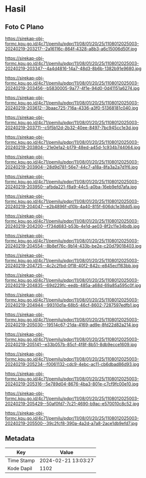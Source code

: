 # Hasil

## Foto C Plano

https://sirekap-obj-formc.kpu.go.id/4c71/pemilu/pdpr/11/08/01/20/25/1108012025003-20240219-203217--2a16116c-864f-4328-a8b3-a6c15006d50f.jpg

https://sirekap-obj-formc.kpu.go.id/4c71/pemilu/pdpr/11/08/01/20/25/1108012025003-20240219-203347--4a4d4816-14a7-48d3-8b6b-1382b91e9680.jpg

https://sirekap-obj-formc.kpu.go.id/4c71/pemilu/pdpr/11/08/01/20/25/1108012025003-20240219-203456--b5830005-9a77-4f1e-94d0-0d41151a6274.jpg

https://sirekap-obj-formc.kpu.go.id/4c71/pemilu/pdpr/11/08/01/20/25/1108012025003-20240219-203612--3baac725-716a-4336-a3f0-51368181c040.jpg

https://sirekap-obj-formc.kpu.go.id/4c71/pemilu/pdpr/11/08/01/20/25/1108012025003-20240219-203711--c5f5b12d-2b32-40ee-8497-7bc945cc1e3d.jpg

https://sirekap-obj-formc.kpu.go.id/4c71/pemilu/pdpr/11/08/01/20/25/1108012025003-20240219-203804--21e0e1a2-b179-48ed-a45d-1c934b744064.jpg

https://sirekap-obj-formc.kpu.go.id/4c71/pemilu/pdpr/11/08/01/20/25/1108012025003-20240219-203904--28d9d781-56e7-44c7-a18a-8fa3a2a7d1f6.jpg

https://sirekap-obj-formc.kpu.go.id/4c71/pemilu/pdpr/11/08/01/20/25/1108012025003-20240219-203950--afbda221-f8a9-44c5-a0ba-16eb9efd7afa.jpg

https://sirekap-obj-formc.kpu.go.id/4c71/pemilu/pdpr/11/08/01/20/25/1108012025003-20240219-204047--e2b4896f-d10b-4a40-815f-606dc1e38dd5.jpg

https://sirekap-obj-formc.kpu.go.id/4c71/pemilu/pdpr/11/08/01/20/25/1108012025003-20240219-204200--f734d683-b53b-4e1d-ae03-8f2c11e34bdb.jpg

https://sirekap-obj-formc.kpu.go.id/4c71/pemilu/pdpr/11/08/01/20/25/1108012025003-20240219-204554--8b8ef76c-9b14-433b-be2e-c20d79018403.jpg

https://sirekap-obj-formc.kpu.go.id/4c71/pemilu/pdpr/11/08/01/20/25/1108012025003-20240219-204725--4c2c2fbd-0f18-40f2-842c-e845ecf163bb.jpg

https://sirekap-obj-formc.kpu.go.id/4c71/pemilu/pdpr/11/08/01/20/25/1108012025003-20240219-204835--69d229fc-eedb-485a-a68d-69a85a595c0f.jpg

https://sirekap-obj-formc.kpu.go.id/4c71/pemilu/pdpr/11/08/01/20/25/1108012025003-20240219-204944--99310d1a-68b5-46cf-8602-7287597edfb1.jpg

https://sirekap-obj-formc.kpu.go.id/4c71/pemilu/pdpr/11/08/01/20/25/1108012025003-20240219-205030--19514c67-21da-4169-ad9e-8fd22d82a214.jpg

https://sirekap-obj-formc.kpu.go.id/4c71/pemilu/pdpr/11/08/01/20/25/1108012025003-20240219-205141--e33b057b-85cf-4f8f-8b51-8db9ecce1609.jpg

https://sirekap-obj-formc.kpu.go.id/4c71/pemilu/pdpr/11/08/01/20/25/1108012025003-20240219-205234--f0061132-cdc9-4ebc-ac11-cb6dbad86d93.jpg

https://sirekap-obj-formc.kpu.go.id/4c71/pemilu/pdpr/11/08/01/20/25/1108012025003-20240219-205316--5e789d04-8676-4ba3-801e-c7cf9fc00e10.jpg

https://sirekap-obj-formc.kpu.go.id/4c71/pemilu/pdpr/11/08/01/20/25/1108012025003-20240219-205429--50af0fd7-7c21-4690-b9ac-e570010c8c52.jpg

https://sirekap-obj-formc.kpu.go.id/4c71/pemilu/pdpr/11/08/01/20/25/1108012025003-20240219-205500--39c2fcf8-390a-4a2d-a7a8-2ace1db9efd7.jpg


## Metadata

| Key        | Value               |
| ---------- | ------------------- |
| Time Stamp | 2024-02-21 13:03:27 |
| Kode Dapil | 1102                |



